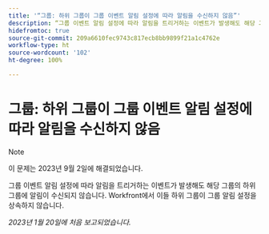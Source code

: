```yaml
---
title: '“그룹: 하위 그룹이 그룹 이벤트 알림 설정에 따라 알림을 수신하지 않음”'
description: “그룹 이벤트 알림 설정에 따라 알림을 트리거하는 이벤트가 발생해도 해당 그룹의 하위 그룹에 알림이 수신되지 않습니다. Workfront에서 이들 하위 그룹이 그룹 알림 설정을 상속하지 않습니다.”
hidefromtoc: true
source-git-commit: 209a6610fec9743c817ecb8bb9899f21a1c4762e
workflow-type: ht
source-wordcount: '102'
ht-degree: 100%

---
```



# 그룹: 하위 그룹이 그룹 이벤트 알림 설정에 따라 알림을 수신하지 않음

>[!NOTE]
>
>이 문제는 2023년 9월 2일에 해결되었습니다.

그룹 이벤트 알림 설정에 따라 알림을 트리거하는 이벤트가 발생해도 해당 그룹의 하위 그룹에 알림이 수신되지 않습니다. Workfront에서 이들 하위 그룹이 그룹 알림 설정을 상속하지 않습니다.

_2023년 1월 20일에 처음 보고되었습니다._


